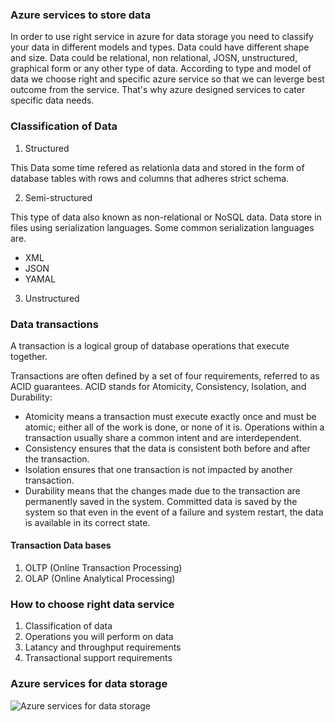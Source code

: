 ### Azure services to store data
In order to use right service in azure for data storage you need to classify your data in different models and types. 
Data could have different shape and size. Data could be relational, non relational, JOSN, unstructured, graphical form or any other type of data. According to type and model of
data we choose right and specific azure service so that we can leverge best outcome from the service. That's why azure designed services to cater specific data needs.

### Classification of Data
1. Structured

This Data some time refered as relationla data and stored in the form of database tables with rows and columns that adheres strict schema.

2. Semi-structured

This type of data also known as non-relational or NoSQL data. Data store in files using serialization languages.
Some common serialization languages are.

- XML
- JSON
- YAMAL

3. Unstructured

### Data transactions
A transaction is a logical group of database operations that execute together.

Transactions are often defined by a set of four requirements, referred to as ACID guarantees. ACID stands for Atomicity, Consistency, Isolation, and Durability:

- Atomicity means a transaction must execute exactly once and must be atomic; either all of the work is done, or none of it is. Operations within a transaction usually share a common intent and are interdependent.
- Consistency ensures that the data is consistent both before and after the transaction.
- Isolation ensures that one transaction is not impacted by another transaction.
- Durability means that the changes made due to the transaction are permanently saved in the system. Committed data is saved by the system so that even in the event of a failure and system restart, the data is available in its correct state.

#### Transaction Data bases
1. OLTP (Online Transaction Processing)
2. OLAP (Online Analytical Processing)

### How to choose right data service
1. Classification of data
2. Operations you will perform on data
3. Latancy and throughput requirements
4. Transactional support requirements

### Azure services for data storage
![Azure services for data storage](https://docs.microsoft.com/en-us/learn/modules/create-azure-storage-account/media/2-azure-storage.png)

